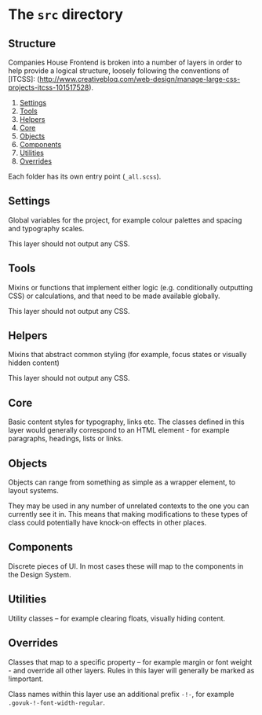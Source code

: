 # The `src` directory

## Structure

Companies House Frontend is broken into a number of layers in order to help provide a
logical structure, loosely following the conventions of [ITCSS]: (http://www.creativebloq.com/web-design/manage-large-css-projects-itcss-101517528).

1. [Settings](#settings)
2. [Tools](#tools)
3. [Helpers](#helpers)
4. [Core](#core)
5. [Objects](#objects)
6. [Components](#components)
7. [Utilities](#utilities)
8. [Overrides](#overrides)

Each folder has its own entry point (`_all.scss`).

## Settings

Global variables for the project, for example colour palettes and spacing and
typography scales.

This layer should not output any CSS.

## Tools

Mixins or functions that implement either logic (e.g. conditionally outputting
CSS) or calculations, and that need to be made available globally.

This layer should not output any CSS.

## Helpers

Mixins that abstract common styling (for example, focus states or visually
hidden content)

This layer should not output any CSS.

## Core

Basic content styles for typography, links etc. The classes defined in this
layer would generally correspond to an HTML element - for example paragraphs,
headings, lists or links.

## Objects

Objects can range from something as simple as a wrapper element, to layout
systems.

They may be used in any number of unrelated contexts to the one you can
currently see it in. This means that making modifications to these types of
class could potentially have knock-on effects in other places.

## Components

Discrete pieces of UI. In most cases these will map to the components in the
Design System.

## Utilities

Utility classes – for example clearing floats, visually hiding content.

## Overrides

Classes that map to a specific property – for example margin or font weight -
and override all other layers. Rules in this layer will generally be marked as
!important.

Class names within this layer use an additional prefix `-!-`, for example
`.govuk-!-font-width-regular`.
